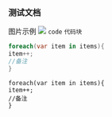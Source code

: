 ### 测试文档
图片示例
![](/images/ChMkLGKpQa-IfZQoACX7_lOTr7cAAEW0wFKxyYAJfwW315.jpg)
`code` `代码块`

```C#
foreach(var item in items){
item++;
//备注
}
```
<pre><code class="C#-html">foreach(var item in items){
item++;
//备注
}</code></pre>